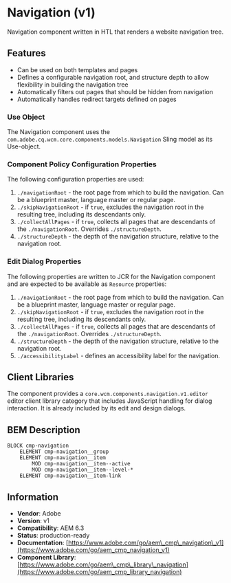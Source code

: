 <!--
Copyright 2017 Adobe

Licensed under the Apache License, Version 2.0 (the "License");
you may not use this file except in compliance with the License.
You may obtain a copy of the License at

    http://www.apache.org/licenses/LICENSE-2.0

Unless required by applicable law or agreed to in writing, software
distributed under the License is distributed on an "AS IS" BASIS,
WITHOUT WARRANTIES OR CONDITIONS OF ANY KIND, either express or implied.
See the License for the specific language governing permissions and
limitations under the License.
-->

Navigation (v1)
====
Navigation component written in HTL that renders a website navigation tree.

## Features
* Can be used on both templates and pages
* Defines a configurable navigation root, and structure depth to allow flexibility in building the navigation tree
* Automatically filters out pages that should be hidden from navigation
* Automatically handles redirect targets defined on pages

### Use Object
The Navigation component uses the `com.adobe.cq.wcm.core.components.models.Navigation` Sling model as its Use-object.

### Component Policy Configuration Properties
The following configuration properties are used:

1. `./navigationRoot` - the root page from which to build the navigation. Can be a blueprint master, language master or regular page.
2. `./skipNavigationRoot` - if `true`, excludes the navigation root in the resulting tree, including its descendants only.
3. `./collectAllPages` - if `true`, collects all pages that are descendants of the `./navigationRoot`. Overrides `./structureDepth`.
4. `./structureDepth` - the depth of the navigation structure, relative to the navigation root.

### Edit Dialog Properties
The following properties are written to JCR for the Navigation component and are expected to be available as `Resource` properties:

1. `./navigationRoot` - the root page from which to build the navigation. Can be a blueprint master, language master or regular page.
2. `./skipNavigationRoot` - if `true`, excludes the navigation root in the resulting tree, including its descendants only.
3. `./collectAllPages` - if `true`, collects all pages that are descendants of the `./navigationRoot`. Overrides `./structureDepth`.
4. `./structureDepth` - the depth of the navigation structure, relative to the navigation root.
5. `./accessibilityLabel` - defines an accessibility label for the navigation.

## Client Libraries
The component provides a `core.wcm.components.navigation.v1.editor` editor client library category that includes
JavaScript handling for dialog interaction. It is already included by its edit and design dialogs.

## BEM Description
```
BLOCK cmp-navigation
    ELEMENT cmp-navigation__group
    ELEMENT cmp-navigation__item
        MOD cmp-navigation__item--active
        MOD cmp-navigation__item--level-*
    ELEMENT cmp-navigation__item-link
```

## Information
* **Vendor**: Adobe
* **Version**: v1
* **Compatibility**: AEM 6.3
* **Status**: production-ready
* **Documentation**: [https://www.adobe.com/go/aem\_cmp\_navigation\_v1](https://www.adobe.com/go/aem_cmp_navigation_v1)
* **Component Library**: [https://www.adobe.com/go/aem\_cmp\_library\_navigation](https://www.adobe.com/go/aem_cmp_library_navigation)
